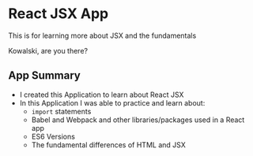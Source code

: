# React JSX App

This is for learning more about JSX and the fundamentals

Kowalski, are you there?

## App Summary
- I created this Application to learn about React JSX
- In this Application I was able to practice and learn about:
  - `import` statements
  - Babel and Webpack and other libraries/packages used in a React app
  - ES6 Versions
  - The fundamental differences of HTML and JSX
